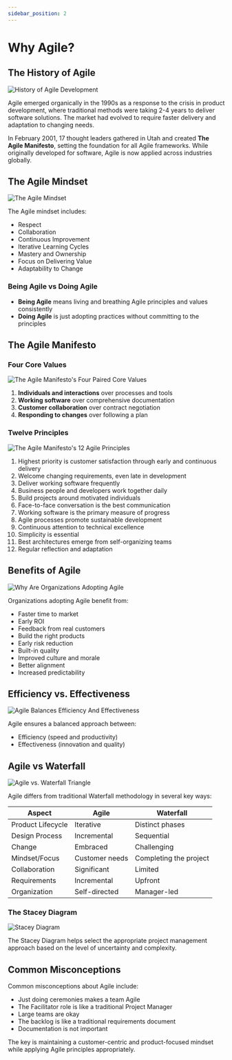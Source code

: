 ```yaml
---
sidebar_position: 2
---
```


# Why Agile?

## The History of Agile

![History of Agile Development](https://video.udacity-data.com/topher/2020/August/5f31b924_agnd-c1-l0-history-of-agile/agnd-c1-l0-history-of-agile.jpg)

Agile emerged organically in the 1990s as a response to the crisis in product development, where traditional methods were taking 2-4 years to deliver software solutions. The market had evolved to require faster delivery and adaptation to changing needs.

In February 2001, 17 thought leaders gathered in Utah and created **The Agile Manifesto**, setting the foundation for all Agile frameworks. While originally developed for software, Agile is now applied across industries globally.

## The Agile Mindset

![The Agile Mindset](https://video.udacity-data.com/topher/2020/July/5f03dc0e_agnd-c1-l1-agile-mindset/agnd-c1-l1-agile-mindset.jpg)

The Agile mindset includes:
- Respect
- Collaboration 
- Continuous Improvement
- Iterative Learning Cycles
- Mastery and Ownership
- Focus on Delivering Value
- Adaptability to Change

### Being Agile vs Doing Agile

- **Being Agile** means living and breathing Agile principles and values consistently
- **Doing Agile** is just adopting practices without committing to the principles

## The Agile Manifesto

### Four Core Values

![The Agile Manifesto's Four Paired Core Values](https://video.udacity-data.com/topher/2020/July/5f03dd02_agnd-c1-l1-four-paired-core-values/agnd-c1-l1-four-paired-core-values.jpg)

1. **Individuals and interactions** over processes and tools
2. **Working software** over comprehensive documentation  
3. **Customer collaboration** over contract negotiation
4. **Responding to changes** over following a plan

### Twelve Principles

![The Agile Manifesto's 12 Agile Principles](https://video.udacity-data.com/topher/2020/July/5f03de1c_agnd-c1-l1-agile-manifesto/agnd-c1-l1-agile-manifesto.jpg)

1. Highest priority is customer satisfaction through early and continuous delivery
2. Welcome changing requirements, even late in development
3. Deliver working software frequently
4. Business people and developers work together daily
5. Build projects around motivated individuals
6. Face-to-face conversation is the best communication
7. Working software is the primary measure of progress
8. Agile processes promote sustainable development
9. Continuous attention to technical excellence
10. Simplicity is essential
11. Best architectures emerge from self-organizing teams
12. Regular reflection and adaptation

## Benefits of Agile

![Why Are Organizations Adopting Agile](https://video.udacity-data.com/topher/2020/July/5f03d5b8_agndl1-why-agile/agndl1-why-agile.jpg)

Organizations adopting Agile benefit from:
- Faster time to market
- Early ROI
- Feedback from real customers
- Build the right products
- Early risk reduction
- Built-in quality
- Improved culture and morale
- Better alignment
- Increased predictability

## Efficiency vs. Effectiveness

![Agile Balances Efficiency And Effectiveness](https://video.udacity-data.com/topher/2020/July/5f03d927_agnd-c1-l1-balancing-efficiency-and-effectiveness/agnd-c1-l1-balancing-efficiency-and-effectiveness.jpg)

Agile ensures a balanced approach between:
- Efficiency (speed and productivity)
- Effectiveness (innovation and quality)

## Agile vs Waterfall

![Agile vs. Waterfall Triangle](https://video.udacity-data.com/topher/2020/July/5f03e15c_agnd-c1-agile-vs-waterfall/agnd-c1-agile-vs-waterfall.jpg)

Agile differs from traditional Waterfall methodology in several key ways:

|Aspect|Agile|Waterfall|
|---|---|---|
|Product Lifecycle|Iterative|Distinct phases|
|Design Process|Incremental|Sequential|
|Change|Embraced|Challenging|
|Mindset/Focus|Customer needs|Completing the project|
|Collaboration|Significant|Limited|
|Requirements|Incremental|Upfront|
|Organization|Self-directed|Manager-led|

### The Stacey Diagram

![Stacey Diagram](https://video.udacity-data.com/topher/2020/August/5f33403d_agnd-c1-l1-stacey-diagram/agnd-c1-l1-stacey-diagram.jpg)

The Stacey Diagram helps select the appropriate project management approach based on the level of uncertainty and complexity.

## Common Misconceptions

Common misconceptions about Agile include:
- Just doing ceremonies makes a team Agile
- The Facilitator role is like a traditional Project Manager
- Large teams are okay
- The backlog is like a traditional requirements document
- Documentation is not important

The key is maintaining a customer-centric and product-focused mindset while applying Agile principles appropriately. 